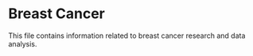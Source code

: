 # Breast Cancer

This file contains information related to breast cancer research and data analysis.